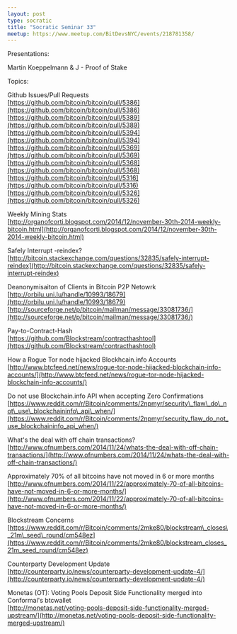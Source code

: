 ```yaml
---
layout: post
type: socratic
title: "Socratic Seminar 33"
meetup: https://www.meetup.com/BitDevsNYC/events/218781358/
---
```


Presentations:

Martin Koeppelmann & J - Proof of Stake

Topics: 

Github Issues/Pull Requests  
[](https://github.com/bitcoin/bitcoin/pull/5386)[https://github.com/bitcoin/bitcoin/pull/5386](https://github.com/bitcoin/bitcoin/pull/5386)  
[](https://github.com/bitcoin/bitcoin/pull/5389)[https://github.com/bitcoin/bitcoin/pull/5389](https://github.com/bitcoin/bitcoin/pull/5389)  
[](https://github.com/bitcoin/bitcoin/pull/5394)[https://github.com/bitcoin/bitcoin/pull/5394](https://github.com/bitcoin/bitcoin/pull/5394)  
[](https://github.com/bitcoin/bitcoin/pull/5369)[https://github.com/bitcoin/bitcoin/pull/5369](https://github.com/bitcoin/bitcoin/pull/5369)  
[](https://github.com/bitcoin/bitcoin/pull/5368)[https://github.com/bitcoin/bitcoin/pull/5368](https://github.com/bitcoin/bitcoin/pull/5368)  
[](https://github.com/bitcoin/bitcoin/pull/5316)[https://github.com/bitcoin/bitcoin/pull/5316](https://github.com/bitcoin/bitcoin/pull/5316)  
[](https://github.com/bitcoin/bitcoin/pull/5326)[https://github.com/bitcoin/bitcoin/pull/5326](https://github.com/bitcoin/bitcoin/pull/5326)

Weekly Mining Stats  
[](http://organofcorti.blogspot.com/2014/12/november-30th-2014-weekly-bitcoin.html)[http://organofcorti.blogspot.com/2014/12/november-30th-2014-weekly-bitcoin.html](http://organofcorti.blogspot.com/2014/12/november-30th-2014-weekly-bitcoin.html)

Safely Interrupt -reindex?  
[](http://bitcoin.stackexchange.com/questions/32835/safely-interrupt-reindex)[http://bitcoin.stackexchange.com/questions/32835/safely-interrupt-reindex](http://bitcoin.stackexchange.com/questions/32835/safely-interrupt-reindex)

Deanonymisaiton of Clients in Bitcoin P2P Netowrk  
[](http://orbilu.uni.lu/handle/10993/18679)[http://orbilu.uni.lu/handle/10993/18679](http://orbilu.uni.lu/handle/10993/18679)  
[](http://sourceforge.net/p/bitcoin/mailman/message/33081736/)[http://sourceforge.net/p/bitcoin/mailman/message/33081736/](http://sourceforge.net/p/bitcoin/mailman/message/33081736/)

Pay-to-Contract-Hash  
[](https://github.com/Blockstream/contracthashtool)[https://github.com/Blockstream/contracthashtool](https://github.com/Blockstream/contracthashtool)

How a Rogue Tor node hijacked Blockhcain.info Accounts  
[](http://www.btcfeed.net/news/rogue-tor-node-hijacked-blockchain-info-accounts/)[http://www.btcfeed.net/news/rogue-tor-node-hijacked-blockchain-info-accounts/](http://www.btcfeed.net/news/rogue-tor-node-hijacked-blockchain-info-accounts/)

Do not use Blockchain.info API when accepting Zero Confirmations  
[](https://www.reddit.com/r/Bitcoin/comments/2npmyr/security_flaw_do_not_use_blockchaininfo_api_when/)[https://www.reddit.com/r/Bitcoin/comments/2npmyr/security\_flaw\_do\_not\_use\_blockchaininfo\_api\_when/](https://www.reddit.com/r/Bitcoin/comments/2npmyr/security_flaw_do_not_use_blockchaininfo_api_when/)

What's the deal with off chain transactions?  
[](http://www.ofnumbers.com/2014/11/24/whats-the-deal-with-off-chain-transactions/)[http://www.ofnumbers.com/2014/11/24/whats-the-deal-with-off-chain-transactions/](http://www.ofnumbers.com/2014/11/24/whats-the-deal-with-off-chain-transactions/)

Approximately 70% of all bitcoins have not moved in 6 or more months  
[](http://www.ofnumbers.com/2014/11/22/approximately-70-of-all-bitcoins-have-not-moved-in-6-or-more-months/)[http://www.ofnumbers.com/2014/11/22/approximately-70-of-all-bitcoins-have-not-moved-in-6-or-more-months/](http://www.ofnumbers.com/2014/11/22/approximately-70-of-all-bitcoins-have-not-moved-in-6-or-more-months/)

Blockstream Concerns  
[](https://www.reddit.com/r/Bitcoin/comments/2mke80/blockstream_closes_21m_seed_round/cm548ez)[https://www.reddit.com/r/Bitcoin/comments/2mke80/blockstream\_closes\_21m\_seed\_round/cm548ez](https://www.reddit.com/r/Bitcoin/comments/2mke80/blockstream_closes_21m_seed_round/cm548ez)

Counterparty Development Update  
[](http://counterparty.io/news/counterparty-development-update-4/)[http://counterparty.io/news/counterparty-development-update-4/](http://counterparty.io/news/counterparty-development-update-4/)

Monetas (OT): Voting Pools Deposit Side Functionality merged into Conformal's btcwallet  
[](http://monetas.net/voting-pools-deposit-side-functionality-merged-upstream/)[http://monetas.net/voting-pools-deposit-side-functionality-merged-upstream/](http://monetas.net/voting-pools-deposit-side-functionality-merged-upstream/)
